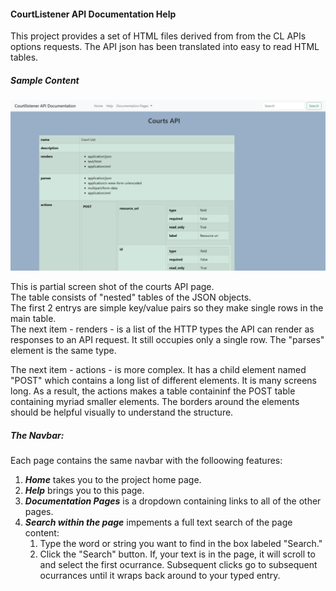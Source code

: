 #### CourtListener API Documentation Help  
 This project provides a set of HTML files derived from from the CL APIs options requests.
 The API json has been translated into easy to read HTML tables.  
 
 ##### Sample Content
 ![Sample API screen](samplescreen.png)  
 
 This is partial screen shot of the courts API page.  
 The table consists of "nested" tables of the JSON objects.  
 The first 2 entrys are simple key/value pairs so they make single rows in the main table.  
 The next item - renders - is a list of the HTTP types the API can render as responses to an API request. It still occupies only a single row. The "parses" element is the same type.  
   
   The next item - actions - is more complex. It has a child element named "POST" which contains a long list of different elements. It is many screens long. As a result, the actions
   makes a table containinf the POST table containing myriad smaller elements. The borders around the elements should be helpful visually to understand the structure.  
   
   ##### The Navbar:  
   Each page contains the same navbar with the folloowing features:  
   1. ***Home*** takes you to the project home page.
   1. ***Help*** brings you to this page.
   1. ***Documentation Pages*** is a dropdown containing links to all of the other pages.
   1. ***Search within the page*** impements a full text search of the page content:  
		1. Type the word or string you want to find in the box labeled "Search."
		1. Click the "Search" button. If, your text is in the page, it will scroll to and select the first ocurrance. Subsequent clicks go to subsequent ocurrances until it wraps back around to your typed entry.

  
   
 